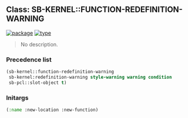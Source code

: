 ## Class: SB-KERNEL::FUNCTION-REDEFINITION-WARNING
[![package](https://img.shields.io/badge/Package-SB--KERNEL-5f9ea0.svg?style=social&colorA=999999)](../) [![type](https://img.shields.io/badge/Type-Class-5f9ea0.svg?style=social&colorA=999999)](../#class) 

> No description.

### Precedence list
```cl
(sb-kernel::function-redefinition-warning
 sb-kernel:redefinition-warning style-warning warning condition
 sb-pcl::slot-object t)
```
### Initargs
```cl
(:name :new-location :new-function)
```

